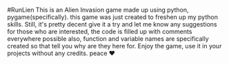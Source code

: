 #RunLien
This is an Alien Invasion game made up using python, pygame(specifically).
this game was just created to freshen up my python skills. Still, it's pretty decent
give it a try and let me know any suggestions 
for those who are interested, the code is filled up with comments everywhere possible
also, function and variable names are specifically created so that tell you why are 
they here for.
Enjoy the game, use it in your projects without any credits.
peace ♥
